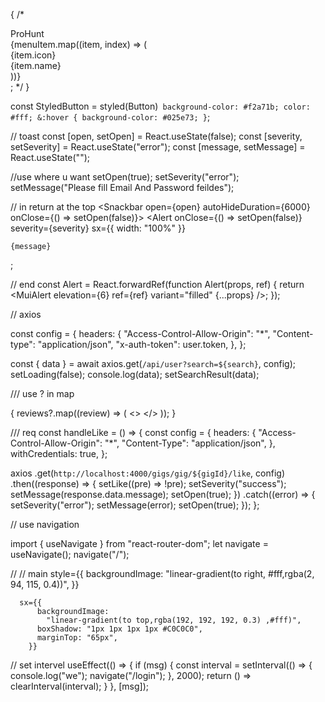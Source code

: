 {
/\* <div className="container">

  <div style={{ width: isOpen ? "200px" : "50px" }} className="sidebar">
    <div className="top_section">
      <Typography
        variant="h4"
        style={{ display: isOpen ? "block" : "none", color: "#f2a71b" }}
        className="logo"
      >
        ProHunt
      </Typography>
      <div style={{ marginLeft: isOpen ? "20px" : "0px" }} className="bars">
        <MenuIcon onClick={toggle} sx={{ fontSize: "40px" }} />
      </div>
    </div>
    {menuItem.map((item, index) => (
      <NavLink
        to={item.path}
        key={index}
        className="link"
        activeclassName="active"
      >
        <div className="icon">{item.icon}</div>
        <div
          style={{ display: isOpen ? "block" : "none" }}
          className="link_text"
        >
          {item.name}
        </div>
      </NavLink>
    ))}
  </div>
</div>; */
}

const StyledButton = styled(Button)` background-color: #f2a71b; color: #fff; &:hover { background-color: #025e73; }`;

// toast
const [open, setOpen] = React.useState(false);
const [severity, setSeverity] = React.useState("error");
const [message, setMessage] = React.useState("");

//use where u want
setOpen(true);
setSeverity("error");
setMessage("Please fill Email And Password feildes");

// in return at the top
<Snackbar open={open} autoHideDuration={6000} onClose={() => setOpen(false)}>
<Alert
onClose={() => setOpen(false)}
severity={severity}
sx={{ width: "100%" }}

>

    {message}

  </Alert>
</Snackbar>;

// end
const Alert = React.forwardRef(function Alert(props, ref) {
return <MuiAlert elevation={6} ref={ref} variant="filled" {...props} />;
});

// axios

const config = {
headers: {
"Access-Control-Allow-Origin": "\*",
"Content-type": "application/json",
"x-auth-token": user.token,
},
};

const { data } = await axios.get(`/api/user?search=${search}`, config);
setLoading(false);
console.log(data);
setSearchResult(data);

/// use ? in map

{
reviews?.map((review) => (
<>
<Divider />
<Review
        comment={review.comment}
        rating={review.rating}
        author={review.name}
      />
<Divider />
</>
));
}

/// req
const handleLike = () => {
const config = {
headers: {
"Access-Control-Allow-Origin": "\*",
"Content-Type": "application/json",
},
withCredentials: true,
};

axios
.get(`http://localhost:4000/gigs/gig/${gigId}/like`, config)
.then((response) => {
setLike((pre) => !pre);
setSeverity("success");
setMessage(response.data.message);
setOpen(true);
})
.catch((error) => {
setSeverity("error");
setMessage(error);
setOpen(true);
});
};

// use navigation

import { useNavigate } from "react-router-dom";
let navigate = useNavigate();
navigate("/");

//
// main
style={{
        backgroundImage:
          "linear-gradient(to right, #fff,rgba(2, 94, 115, 0.4))",
      }}

      sx={{
          backgroundImage:
            "linear-gradient(to top,rgba(192, 192, 192, 0.3) ,#fff)",
          boxShadow: "1px 1px 1px 1px #C0C0C0",
          marginTop: "65px",
        }}

// set intervel
useEffect(() => {
if (msg) {
const interval = setInterval(() => {
console.log("we");
navigate("/login");
}, 2000);
return () => clearInterval(interval);
}
}, [msg]);
